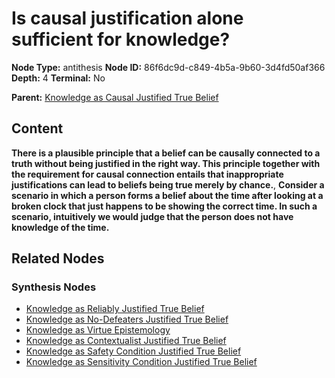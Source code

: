 # Is causal justification alone sufficient for knowledge?

**Node Type:** antithesis
**Node ID:** 86f6dc9d-c849-4b5a-9b60-3d4fd50af366
**Depth:** 4
**Terminal:** No

**Parent:** [Knowledge as Causal Justified True Belief](knowledge-as-causal-justified-true-belief-synthesis-694abd37-7a88-4854-b004-eb1abaa73d9f.md)

## Content

**There is a plausible principle that a belief can be causally connected to a truth without being justified in the right way. This principle together with the requirement for causal connection entails that inappropriate justifications can lead to beliefs being true merely by chance.**, **Consider a scenario in which a person forms a belief about the time after looking at a broken clock that just happens to be showing the correct time. In such a scenario, intuitively we would judge that the person does not have knowledge of the time.**

## Related Nodes

### Synthesis Nodes

- [Knowledge as Reliably Justified True Belief](knowledge-as-reliably-justified-true-belief-synthesis-598c61e2-1f98-48dc-9077-e8ce5398d7a4.md)
- [Knowledge as No-Defeaters Justified True Belief](knowledge-as-no-defeaters-justified-true-belief-synthesis-dc4cdb59-efa5-47ad-b8b6-aa13daadd496.md)
- [Knowledge as Virtue Epistemology](knowledge-as-virtue-epistemology-synthesis-bc006c71-b3ae-45b2-a034-2faa1556ce4a.md)
- [Knowledge as Contextualist Justified True Belief](knowledge-as-contextualist-justified-true-belief-synthesis-e1369e64-1070-41fc-8a05-56ceb8fd65e6.md)
- [Knowledge as Safety Condition Justified True Belief](knowledge-as-safety-condition-justified-true-belief-synthesis-c4983973-b573-4c1b-a2f2-4b68f1c9a6c3.md)
- [Knowledge as Sensitivity Condition Justified True Belief](knowledge-as-sensitivity-condition-justified-true-belief-synthesis-5d09b039-275f-426e-81dc-2f9d1c242263.md)
